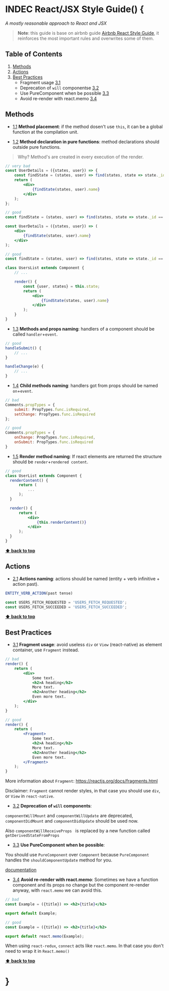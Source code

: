 # INDEC React/JSX Style Guide() {

*A mostly reasonable approach to React and JSX*

> **Note**: this guide is base on airbnb guide [Airbnb React Style Guide](https://github.com/airbnb/javascript/tree/master/react),
it reinforces the most important rules and overwrites some of them.

## Table of Contents

1. [Methods](#methods)
1. [Actions](#actions)
1. [Best Practices](#best-practices)
    * Fragment usage [3.1](#best-practices--fragment)
    * Deprecation of `will` componentse [3.2](#bestpractices--deprecations)
    * Use PureComponent when be possible [3.3](#bestpractices--pureComponent)
    * Avoid re-render with react.memo [3.4](#bestpractices--memo)

## Methods

<a name="method--placement"></a><a name="1.1"></a>
- [1.1](#method--placement) **Method placement**: if the method dosen't use `this`, it can be a global function at the compilation unit.


<a name="method--purefunction"></a><a name="1.2"></a>
- [1.2](#method--pure--function) **Method declaration in pure functions**: method declarations should outside pure functions.

> Why? Method's are created in every execution of the render.

```jsx
// very bad
const UserDetails = ({states, user}) => {
    const findState = (states, user) => find(states, state => state._id == user.state);
    return (
        <div>
            {findState(states, user).name}
        </div>
    );
};

// good
const findState = (states, user) => find(states, state => state._id == user.state);

const UserDetails = ({states, user}) => (
    <div>
        {findState(states, user).name}
    </div>
);

// good
const findState = (states, user) => find(states, state => state._id == user.state);

class UsersList extends Component {
    // ...

    render() {
        const {user, states} = this.state;
        return (
            <div>
                {findState(states, user).name}
            </div>
        );
    }
}
```

<a name="method--props"></a><a name="1.2"></a>
- [1.3](#method--props--naming) **Methods and props naming**: handlers of a component should be called `handler`+`event`.

```jsx
// good
handleSubmit() {
    // ...
}

handleChange(e) {
    // ...
}
```

<a name="method--child"></a><a name="1.2"></a>
- [1.4](#child--method--naming) **Child methods naming**: handlers got from props should be named `on`+`event`.

```jsx
// bad
Comments.propTypes = {
    submit: PropTypes.func.isRequired,
    setChange: PropTypes.func.isRequired
};

// good
Comments.propTypes = {
    onChange: PropTypes.func.isRequired,
    onSubmit: PropTypes.func.isRequired
}
```

<a name="render--method"></a><a name="1.2"></a>
- [1.5](#render--method) **Render method naming**: If react elements are returned the structure should be `render`+`rendered content`.

```jsx
// good
class UserList extends Component {
  renderContent() {
      return (
          ...
      );
  }

  render() {
      return (
          <div>
              {this.renderContent()}
          </div>
      );
  }
}
```

**[⬆ back to top](#table-of-contents)**

## Actions

<a name="action--naming"></a><a name="2.1"></a>
- [2.1](#action--naming) **Actions naming**: actions should be named (entity + verb infinitive + action past).

```jsx
ENTITY_VERB_ACTION(past tense)

const USERS_FETCH_REQUESTED = 'USERS_FETCH_REQUESTED';
const USERS_FETCH_SUCCEEDED = 'USERS_FETCH_SUCCEEDED';
```

**[⬆ back to top](#table-of-contents)**

## Best Practices

<a name="best-practices--fragment"></a><a name="3.1"></a>
- [3.1](#best-practices--fragment) **Fragment usage**: avoid useless `div` or `View` (react-native) as element container, use `Fragment` instead.

```jsx
// bad
render() {
    return (
        <div>
            Some text.
            <h2>A heading</h2>
            More text.
            <h2>Another heading</h2>
            Even more text.
        </div>
    );
}
```

```jsx
// good
render() {
    return (
        <Fragment>
            Some text.
            <h2>A heading</h2>
            More text.
            <h2>Another heading</h2>
            Even more text.
        </Fragment>
    );
}
```

More information about `Fragment`: https://reactjs.org/docs/fragments.html

 Disclaimer: `Fragment` cannot render styles, in that case you should use `div`, or `View` in `react-native`.

<a name="bestpractices--deprecations"></a><a name="3.2"></a>
- [3.2](#bestpractices--deprecations) **Deprecation of `will` components**:

`componentWillMount` and `componentWillUpdate` are deprecated, `componentDidMount` and `componentDidUpdate` should be used now.

Also `componentWillReceiveProps ` is replaced by a new function called `getDerivedStateFromProps`

<a name="bestpractices--pureComponent"></a><a name="3.3"></a>
- [3.3](#bestpractices--pureComponent) **Use PureComponent when be possible**:

You should use `PureComponent` over `Component` because `PureComponent` handles the `shouldComponentUpdate` method for you.

[documentation](https://reactjs.org/docs/react-api.html#reactpurecomponent)

<a name="bestpractices--memo"></a><a name="3.4"></a>
- [3.4](#bestpractices--memo) **Avoid re-render with react.memo**:
Sometimes we have a function component and its props no change but the component re-render anyway, with `react.memo` we can avoid this.

```jsx
// bad
const Example = ({title}) => <h2>{title}</h2>

export default Example;
```

```jsx
// good
const Example = ({title}) => <h2>{title}</h2>

export default react.memo(Example);
```

When using `react-redux`, `connect` acts like `react.memo`. In that case you don't need to wrap it in `React.memo()`

**[⬆ back to top](#table-of-contents)**

# }
